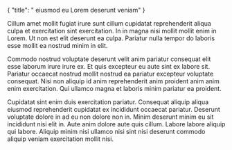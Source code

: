{
  "title": " eiusmod eu Lorem deserunt veniam"
}

Cillum amet mollit fugiat irure sunt cillum cupidatat reprehenderit aliqua culpa et exercitation sint exercitation. In in magna nisi mollit mollit enim in Lorem. Ut non est elit deserunt ea culpa. Pariatur nulla tempor do laboris esse mollit ea nostrud minim in elit.

Commodo nostrud voluptate deserunt velit anim pariatur consequat elit esse laborum irure irure ex. Et quis excepteur eu aute sint ex labore sit. Pariatur occaecat nostrud mollit nostrud ea pariatur excepteur voluptate consequat. Nisi non aliquip id anim reprehenderit anim proident anim anim enim exercitation. Qui ullamco magna et laboris minim pariatur ea proident.

Cupidatat sint enim duis exercitation pariatur. Consequat aliquip aliqua eiusmod reprehenderit cupidatat ex incididunt occaecat pariatur. Deserunt voluptate dolore in ad eu non dolore non in. Minim deserunt minim eu sit incididunt nisi elit in. Aute anim dolore aute quis cillum. Labore labore aliquip qui labore. Aliquip minim nisi ullamco nisi sint nisi deserunt commodo aliquip veniam exercitation mollit nisi.